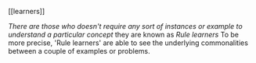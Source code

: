 [[learners]]

*There are those who doesn't require any sort of instances or example to understand a particular concept* they are known as *Rule learners*
To be more precise, 'Rule learners' are able to see the underlying commonalities between a couple of examples or problems.

